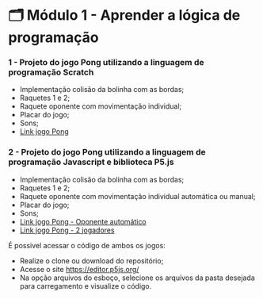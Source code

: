 # 🗂️ Módulo 1 - Aprender a lógica de programação

### 1 - Projeto do jogo Pong utilizando a linguagem de programação Scratch


- Implementação colisão da bolinha com as bordas;
- Raquetes 1 e 2;
- Raquete oponente com movimentação individual;
- Placar do jogo;
- Sons;
- [Link jogo Pong](https://scratch.mit.edu/projects/808144768)

### 2 - Projeto do jogo Pong utilizando a linguagem de programação Javascript e biblioteca P5.js

- Implementação colisão da bolinha com as bordas;
- Raquetes 1 e 2;
- Raquete oponente com movimentação individual automática ou manual;
- Placar do jogo;
- Sons;
- [Link jogo Pong - Oponente automático](https://editor.p5js.org/alinelf86/full/cNACw5po3)
- [Link jogo Pong - 2 jogadores](https://editor.p5js.org/alinelf86/full/qugNUiT1K)

É possivel acessar o código de ambos os jogos:


- Realize o clone ou download do repositório;
- Acesse o site https://editor.p5js.org/
- Na opção arquivos do esboço, selecione os arquivos da pasta desejada para carregamento e visualize o código.
